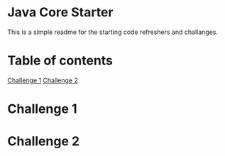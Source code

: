 # Java Core Starter

This is a simple readme for the starting code refreshers and challanges.

# Table of contents
[Challenge 1](#Challenge-1)
[Challenge 2](#Challenge-2)

# Challenge 1

# Challenge 2

